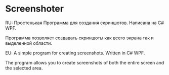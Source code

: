 # Screenshoter
RU:
Простенькая Программа для создания скриншотов.
Написана на C# WPF.

Программа позволяет создавать скриншоты как всего экрана так и выделенной области.

EU:
A simple program for creating screenshots.
Written in C# WPF.

The program allows you to create screenshots of both the entire screen and the selected area.
